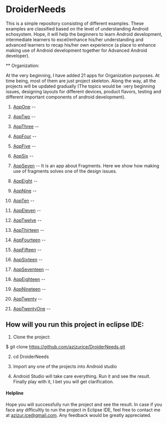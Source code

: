 # DroiderNeeds

This is a simple repository consisting of different examples. These examples are classified based on the level of understanding Android echosystem. Hope, it will help the beginners to learn Android development, intermediate learners to excel/enhance his/her understanding and advanced learners to recap his/her own experience (a place to enhance making use of Android development together for Advanced Android developer).

** Organization:

At the very beginning, I have added 21 apps for Organization purposes. At time being, most of them are just project skeleton. Along the way, all the projects will be updated gradually (The topics would be :very beginning issues, designing layouts for different devices, product flavors, testing and different important components of android development).

1. [AppOne](https://github.com/azizurice/DroiderNeeds/tree/master/AppOne) --

2. [AppTwo](https://github.com/azizurice/DroiderNeeds/tree/master/AppTwo) --

3. [AppThree](https://github.com/azizurice/DroiderNeeds/tree/master/AppThree) --

4. [AppFour](https://github.com/azizurice/DroiderNeeds/tree/master/AppFour) --

5. [AppFive](https://github.com/azizurice/DroiderNeeds/tree/master/AppFive) --

6. [AppSix](https://github.com/azizurice/DroiderNeeds/tree/master/AppSix) --

7. [AppSeven](https://github.com/azizurice/DroiderNeeds/tree/master/AppSeven) -- It is an app about Fragments. Here we show how making use of fragments solves one of the design issues.

8. [AppEight](https://github.com/azizurice/DroiderNeeds/tree/master/AppEight) --

9. [AppNine](https://github.com/azizurice/DroiderNeeds/tree/master/AppNine) --

10. [AppTen](https://github.com/azizurice/DroiderNeeds/tree/master/AppTen) --

11. [AppEleven](https://github.com/azizurice/DroiderNeeds/tree/master/AppEleven) --

12. [AppTwelve](https://github.com/azizurice/DroiderNeeds/tree/master/AppTwelve) --

13. [AppThirteen](https://github.com/azizurice/DroiderNeeds/tree/master/AppThirteen) --

14. [AppFourteen](https://github.com/azizurice/DroiderNeeds/tree/master/AppFourteen) --

15. [AppFifteen](https://github.com/azizurice/DroiderNeeds/tree/master/AppFifteen) --

16. [AppSixteen](https://github.com/azizurice/DroiderNeeds/tree/master/AppSixteen) --

17. [AppSeventeen](https://github.com/azizurice/DroiderNeeds/tree/master/AppSeventeen) --

18. [AppEighteen](https://github.com/azizurice/DroiderNeeds/tree/master/AppEighteen) --

19. [AppNineteen](https://github.com/azizurice/DroiderNeeds/tree/master/AppNineteen) --

20. [AppTwenty](https://github.com/azizurice/DroiderNeeds/tree/master/AppTwenty) --

21. [AppTwentyOne](https://github.com/azizurice/DroiderNeeds/tree/master/AppTwentyOne) --




## How will you run this project in eclipse IDE:

1. Clone the project:

  $ git clone https://github.com/azizurice/DroiderNeeds.git

2. cd DroiderNeeds

3. Import any one of the projects into Android studio

4. Android Studio will take care everything. Run it and see the result. Finally play with it, I bet you will get clarification.

#### Helpline
Hope you will successfully run the project and see the result. In case if you face any difficultly to run
the project in Eclipse IDE, feel free to contact me at azizur.ice@gmail.com. Any feedback would be greatly appreciated.
